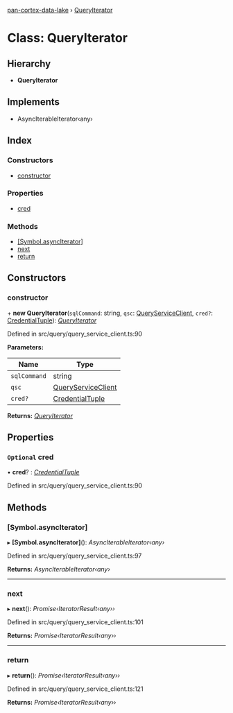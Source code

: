 [pan-cortex-data-lake](../README.md) › [QueryIterator](queryiterator.md)

# Class: QueryIterator

## Hierarchy

* **QueryIterator**

## Implements

* AsyncIterableIterator‹any›

## Index

### Constructors

* [constructor](queryiterator.md#constructor)

### Properties

* [cred](queryiterator.md#optional-cred)

### Methods

* [[Symbol.asyncIterator]](queryiterator.md#[symbol.asynciterator])
* [next](queryiterator.md#next)
* [return](queryiterator.md#return)

## Constructors

###  constructor

\+ **new QueryIterator**(`sqlCommand`: string, `qsc`: [QueryServiceClient](queryserviceclient.md), `cred?`: [CredentialTuple](../README.md#credentialtuple)): *[QueryIterator](queryiterator.md)*

Defined in src/query/query_service_client.ts:90

**Parameters:**

Name | Type |
------ | ------ |
`sqlCommand` | string |
`qsc` | [QueryServiceClient](queryserviceclient.md) |
`cred?` | [CredentialTuple](../README.md#credentialtuple) |

**Returns:** *[QueryIterator](queryiterator.md)*

## Properties

### `Optional` cred

• **cred**? : *[CredentialTuple](../README.md#credentialtuple)*

Defined in src/query/query_service_client.ts:90

## Methods

###  [Symbol.asyncIterator]

▸ **[Symbol.asyncIterator]**(): *AsyncIterableIterator‹any›*

Defined in src/query/query_service_client.ts:97

**Returns:** *AsyncIterableIterator‹any›*

___

###  next

▸ **next**(): *Promise‹IteratorResult‹any››*

Defined in src/query/query_service_client.ts:101

**Returns:** *Promise‹IteratorResult‹any››*

___

###  return

▸ **return**(): *Promise‹IteratorResult‹any››*

Defined in src/query/query_service_client.ts:121

**Returns:** *Promise‹IteratorResult‹any››*
